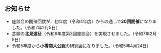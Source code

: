 ## お知らせ

- 座談会の開催回数が、初年度（令和4年度）からの通しで**20回開催**になりました。（令和7年2月5日）
- 念願の**北見遠征**（令和6年度第3回座談会）を実現させました。（令和7年2月5日）
- 令和5年度から**小樽商大公認**の研究会になりました。（令和5年4月24日）


